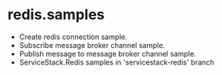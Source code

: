 # redis.samples

- Create redis connection sample.
- Subscribe message broker channel sample.
- Publish message to message broker channel sample.
- ServiceStack.Redis samples in 'servicestack-redis' branch